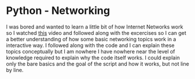 # Python - Networking
 I was bored and wanted to learn a little bit of how Internet Networks work so I watched [this](https://www.youtube.com/watch?v=FGdiSJakIS4) video and followed along with the excercises so I can get a better understanding
 of how some basic networking topics work in a interactive way. I followed along with the code and I can explain these topics conceptually but I am nowhere I have
 nowhere near the level of knowledge required to explain why the code itself works. I could explain only the bare basics and the goal of the script and how it works,
 but not line by line. 
